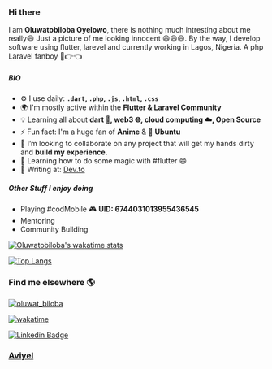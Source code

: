 ### Hi there <img src="https://media.giphy.com/media/hvRJCLFzcasrR4ia7z/giphy.gif" width="15px">

I am **Oluwatobiloba Oyelowo**, there is nothing much intresting about me really😄 Just a picture of me looking innocent 😄😄😄. By the way, I develop software using flutter, larevel and currently working in Lagos, Nigeria. A php Laravel fanboy 🥺👉👈

##### BIO

- ⚙️ I use daily: **`.dart`, `.php`, `.js`, `.html`, `.css`**
- 🌍 I'm mostly active within the **Flutter & Laravel Community**
- :bulb: Learning all about **dart :dart:, web3 :globe_with_meridians:, cloud computing :cloud:, Open Source**
- ⚡️ Fun fact: I'm a huge fan of **Anime** & :penguin: **Ubuntu**
- 👯 I’m looking to collaborate on any project that will get my hands dirty and **build my experience.**
- 🌱 Learning how to do some magic with #flutter 😄
- :notebook_with_decorative_cover: Writing at: [Dev.to](https://dev.to/oyelowotobiloba)

##### Other Stuff I enjoy doing

- Playing #codMobile :video_game: **UID: 6744031013955436545**
- Mentoring
- Community Building

[![Oluwatobiloba's wakatime stats](https://github-readme-stats.vercel.app/api/wakatime?username=oluwat_biloba&layout=compact)](https://github.com/oluwabi/github-readme-stats)

[![Top Langs](https://github-readme-stats.vercel.app/api/top-langs/?username=oluwatbi&layout=compact)](https://github.com/oluwatbi/github-readme-stats)


<!-- Find me elsewhere! --> 

### Find me elsewhere 🌎

<p align="left"> <a href="https://twitter.com/oluwat_biloba" target="blank"><img src="https://img.shields.io/twitter/follow/oluwat_biloba?logo=twitter&style=for-the-badge" alt="oluwat_biloba" /></a> </p>

[![wakatime](https://wakatime.com/badge/user/d15a63f9-cd4b-4770-a0d1-2e380739d3bb.svg)](https://wakatime.com/@d15a63f9-cd4b-4770-a0d1-2e380739d3bb)

[![Linkedin Badge](https://img.shields.io/badge/-LinkedIn-blue?style=flat-square&logo=Linkedin&logoColor=white&link=https://www.linkedin.com/in/oyelowooluwatobi/)](https://www.linkedin.com/in/oyelowooluwatobi/)

### [Aviyel](https://aviyel.com/@oluwatbi)

<!--
<a href="https://www.buymeacoffee.com/oluwatbi" target="_blank"><img src="https://cdn.buymeacoffee.com/buttons/v2/default-red.png" alt="Buy Me A Coffee" width="150" ></a>
-->

<!--
**oluwatbi/oluwatbi** is a ✨ _special_ ✨ repository because its `README.md` (this file) appears on your GitHub profile.

Here are some ideas to get you started:

- 🏢 I'm currently working at **Company**
- 🔭 I’m currently working on ...
- 🌱 I’m currently learning ...
- 👯 I’m looking to collaborate on ...
- 🤔 I’m looking for help with ...
- 💬 Ask me about ...
- 😄 Pronouns: ...
- ⚡ Fun fact: ...
-->




